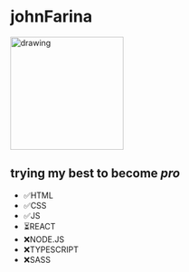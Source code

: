 # johnFarina
<img src="https://c.tenor.com/z4_HKSF6Nx8AAAAM/typing-jim-carrey.gif" alt="drawing" width="200"/>

## trying my best to become ***pro***

- ✅HTML
- ✅CSS
- ✅JS
- ⏳REACT
- ❌NODE.JS
- ❌TYPESCRIPT
- ❌SASS

